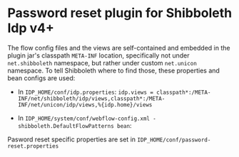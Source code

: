 Password reset plugin for Shibboleth Idp v4+
===

The flow config files and the views are self-contained and embedded in the plugin jar's classpath `META-INF` location, specifically not under `net.shibboleth` namespace, but rather under custom `net.unicon` namespace. To tell Shibboleth where to find those, these properties and bean configs are used:

* In `IDP_HOME/conf/idp.properties`: `idp.views = classpath*:/META-INF/net/shibboleth/idp/views,classpath*:/META-INF/net/unicon/idp/views,%{idp.home}/views`

* In `IDP_HOME/system/conf/webflow-config.xml - shibboleth.DefaultFlowPatterns bean`:

<!--Customizing for specific plugins not to be loaded from net.shibboleth namespace -->
<entry key="classpath*:/META-INF/net/unicon/idp/flows/**/*-flow.xml"
            value="/META-INF/net/unicon/idp/flows" />


Pasword reset specific properties are set in `IDP_HOME/conf/password-reset.properties`


